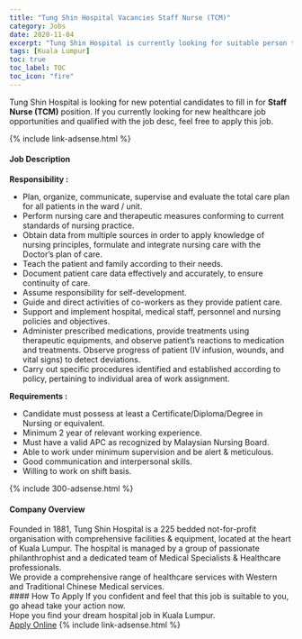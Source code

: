 ```yaml
---
title: "Tung Shin Hospital Vacancies Staff Nurse (TCM)" 
category: Jobs 
date: 2020-11-04 
excerpt: "Tung Shin Hospital is currently looking for suitable person to fill in the Staff Nurse (TCM) which positioned at Kuala Lumpur" 
tags: [Kuala Lumpur] 
toc: true 
toc_label: TOC 
toc_icon: "fire" 
--- 
```


<p>Tung Shin Hospital is looking for new potential candidates to fill in for <b>Staff Nurse (TCM)</b> position. If you currently looking for new healthcare job opportunities and qualified with the job desc, feel free to apply this job.
</p>{% include link-adsense.html %} 
<div><div><div><h4>Job Description</h4></div></div><div><div><span><div><div><strong>Responsibility :</strong></div><ul><li>Plan, organize, communicate, supervise and evaluate the total care plan for all patients in the ward / unit.</li><li>Perform nursing care and therapeutic measures conforming to current standards of nursing practice.</li><li>Obtain data from multiple sources in order to apply knowledge of nursing principles, formulate and integrate nursing care with the Doctor&#8217;s plan of care.</li><li>Teach the patient and family according to their needs.</li><li>Document patient care data effectively and accurately, to ensure continuity of care.</li><li>Assume responsibility for self-development.</li><li>Guide and direct activities of co-workers as they provide patient care.</li><li>Support and implement hospital, medical staff, personnel and nursing policies and objectives.</li><li>Administer prescribed medications, provide treatments using therapeutic equipments, and observe patient&#8217;s reactions to medication and treatments. Observe progress of patient (IV infusion, wounds, and vital signs) to detect deviations.&#160;</li><li>Carry out specific procedures identified and established according to policy, pertaining to individual area of work assignment.</li></ul><div><strong>Requirements :</strong></div><div><ul><li>Candidate must possess at least a Certificate/Diploma/Degree in Nursing or equivalent.&#160;</li><li>Minimum 2 year of relevant working experience.&#160;</li><li>Must have a valid APC as recognized by Malaysian Nursing Board.</li><li>Able to work under minimum supervision and be alert &amp; meticulous.</li><li>Good communication and interpersonal skills.</li><li>Willing to work on shift basis.</li></ul></div></div></span></div></div></div> 
{% include 300-adsense.html %} 
<div><div><div><h4>Company Overview</h4></div></div><div><div><span><div><div>Founded in 1881, Tung Shin Hospital is a 225 bedded not-for-profit organisation with comprehensive facilities &amp; equipment, located at the heart of Kuala Lumpur. The hospital is managed by a group of passionate philanthrophist and a dedicated team of Medical Specialists &amp; Healthcare professionals.</div>
<div>We provide a comprehensive range of healthcare services with Western and Traditional Chinese Medical services.</div></div></span></div></div></div> 
#### How To Apply 
If you confident and feel that this job is suitable to you, go ahead take your action now. <br/> 
Hope you find your dream hospital job in Kuala Lumpur. <br/> 
<a href="https://www.jobstreet.com.my/en/job/staff-nurse-tcm-4417419?jobId=jobstreet-my-job-4417419&sectionRank=26&token=0~969b413f-9b99-4c8f-8bf1-800609239b87&fr=SRP%20View%20In%20New%20Ta" class="btn btn--warning" target="_blank" rel="nofollow noopenner">Apply Online</a> 
{% include link-adsense.html %} 